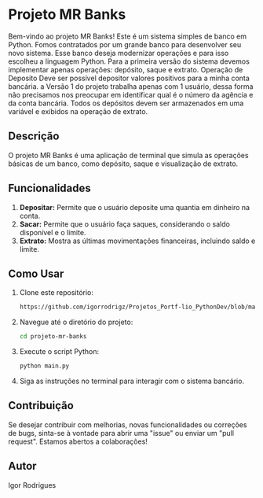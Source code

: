 # Projeto MR Banks

Bem-vindo ao projeto MR Banks! Este é um sistema simples de banco em Python.
Fomos contratados por um grande banco para desenvolver seu novo sistema. Esse banco deseja modernizar operações e para isso escolheu a linguagem Python. Para a primeira versão do sistema devemos implementar apenas operações: depósito, saque e extrato. Operação de Deposito
Deve ser possível depositor valores positivos para a minha conta bancária. a Versão 1 do projeto trabalha apenas com 1 usuário, dessa forma não precisamos nos preocupar em identificar qual é o número da agência e da conta bancária. Todos os depósitos devem ser armazenados em uma variável e exibidos na operação de extrato.

## Descrição

O projeto MR Banks é uma aplicação de terminal que simula as operações básicas de um banco, como depósito, saque e visualização de extrato.

## Funcionalidades

1. **Depositar:** Permite que o usuário deposite uma quantia em dinheiro na conta.
2. **Sacar:** Permite que o usuário faça saques, considerando o saldo disponível e o limite.
3. **Extrato:** Mostra as últimas movimentações financeiras, incluindo saldo e limite.

## Como Usar

1. Clone este repositório:

    ```bash
    https://github.com/igorrodrigz/Projetos_Portf-lio_PythonDev/blob/main/Sistema_Banc%C3%A1rio_Depositos_Saques_Extrato
    ```

2. Navegue até o diretório do projeto:

    ```bash
    cd projeto-mr-banks
    ```

3. Execute o script Python:

    ```bash
    python main.py
    ```

4. Siga as instruções no terminal para interagir com o sistema bancário.

## Contribuição

Se desejar contribuir com melhorias, novas funcionalidades ou correções de bugs, sinta-se à vontade para abrir uma "issue" ou enviar um "pull request". Estamos abertos a colaborações!

## Autor

Igor Rodrigues

